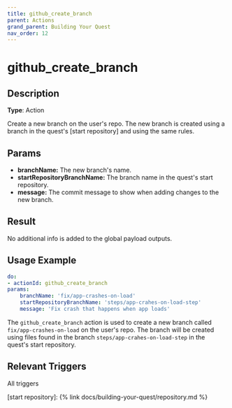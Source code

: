 ```yaml
---
title: github_create_branch
parent: Actions
grand_parent: Building Your Quest
nav_order: 12
---
```


# github_create_branch

## Description

**Type**: Action

Create a new branch on the user's repo. The new branch is created using a branch in the quest's [start repository] and using the same rules.

## Params

- **branchName:** The new branch's name.
- **startRepositoryBranchName:** The branch name in the quest's start repository. 
- **message:** The commit message to show when adding changes to the new branch.

## Result

No additional info is added to the global payload outputs.

## Usage Example

```yaml
do:
- actionId: github_create_branch
params:
    branchName: 'fix/app-crashes-on-load'
    startRepositoryBranchName: 'steps/app-crahes-on-load-step'
    message: 'Fix crash that happens when app loads'
```

The `github_create_branch` action is used to create a new branch called `fix/app-crashes-on-load` on the user's repo. The branch will be created using files found in the branch `steps/app-crahes-on-load-step` in the quest's start repository.

## Relevant Triggers

All triggers

[start repository]: {% link docs/building-your-quest/repository.md %}